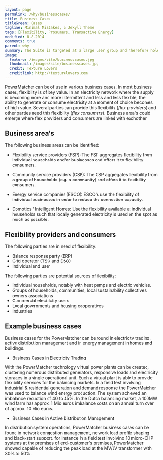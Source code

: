 ```yaml
---
layout: page
permalink: /why/businesscases/
title: Business Cases
titleGreen: Cases
tagline: Minimal Mistakes, a Jekyll Theme
tags: [Flexibility, Prosumers, Transactive Energy]
modified: 8-8-2014
comments: true
parent: why
summary: The Suite is targeted at a large user group and therefore holds various business cases for a variety  of stakeholders. Please read this section to find out how to cash the chips.
image:
  feature: /images/site/businesscases.jpg
  thumbnail: /images/site/businesscases.jpg
  credit: Texture Lovers
  creditlink: http://texturelovers.com
---
```


PowerMatcher can be of use in various business cases. In most business cases, flexibility is of key value. In an electricity network where the supply is becoming more and more intermittent and less and less flexible, the ability to generate or consume electricity at a moment of choice becomes of high value. Several parties can provide this flexibility (*flex providers*) and other parties need this flexibility (*flex consumers*). Business area's could emerge where flex providers and consumers are linked with eachother.

## Business area's 
The following business areas can be identified:

*	Flexibility service providers (FSP): The FSP aggregates flexibility from individual households and/or businesses and offers it to flexibility consumers. 

*	Community service providers (CSP): The CSP aggregates flexibility from a group of households (e.g. a community) and offers it to flexibility consumers.

*	Energy service companies (ESCO): ESCO's use the flexibility of individual businesses in order to reduce the connection capacity.

*	Domotics / Intelligent Homes: Use the flexibility available at individual households such that locally generated electricity is used on the spot as much as possible.

## Flexibility providers and consumers

The following parties are in need of flexibility:

* Balance response party (BRP)
* Grid operator (TSO and DSO)
* Individual end user  

The following parties are potential sources of flexibility:

* Individual households, notably with heat pumps and electric vehicles.
* Groups of households, communities, local sustainability collectives, owners associations
* Commercial electricity users
* Local governments and housing cooperatives
* Industries
 
## Example business cases
Business cases for the PowerMatcher can be found in electricity trading, active distribution management and in energy management in homes and buildings.

* Business Cases in Electricity Trading

With the PowerMatcher technology virtual power plants can be created, clustering numerous distributed generators, responsive loads and electricity storages in a single operational unit. Such a virtual plant is able to provide flexibility services for the balancing markets.
In a field test involving industrial & residential generation and demand response the PowerMatcher was used to balance wind energy production. The system achieved an imbalance reduction of 40 to 45%.
In the Dutch balancing market, a 100MW wind farm has approx. 1 Mio euros imbalance costs on an annual turn over of approx. 10 Mio euros.
 
* Business Cases in Active Distribution Management

In distribution system operations, PowerMatcher business cases can be found in network congestion management, network load profile shaping and black-start support, for instance
In a field test involving 10 micro-CHP systems at the premises of end-customer's premises, PowerMatcher showed capable of reducing the peak load at the MV/LV transformer with 30% to 50%.
